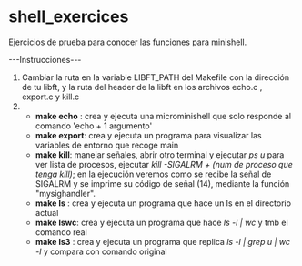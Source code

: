 # shell_exercices


Ejercicios de prueba para conocer las funciones para minishell.


---Instrucciones---
1. Cambiar la ruta en la variable LIBFT_PATH del Makefile con la dirección de tu libft, y la ruta del header de la libft en los archivos echo.c , export.c  y kill.c 
2. 
      - **make echo** :   crea y ejecuta una microminishell que solo responde al comando 'echo +  1 argumento'
      - **make export**:  crea y ejecuta un programa para visualizar las variables de entorno que recoge main
      - **make kill**:    manejar señales, abrir otro terminal y ejecutar *ps u* para ver lista de procesos, ejecutar *kill -SIGALRM + (num de proceso que tenga kill)*; en la ejecución veremos como se recibe la señal de SIGALRM y se imprime su código de señal (14), mediante la función "mysighandler".
      - **make ls** :     crea y ejecuta un programa que hace un ls en el directorio actual
      - **make lswc**:    crea y ejecuta un programa que hace *ls -l | wc*  y tmb el comando real
      - **make ls3** :    crea y ejecuta un programa que replica *ls -l | grep u | wc -l* y compara con comando original

